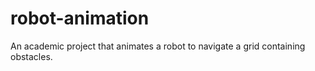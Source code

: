 # robot-animation
An academic project that animates a robot to navigate a grid containing obstacles.
